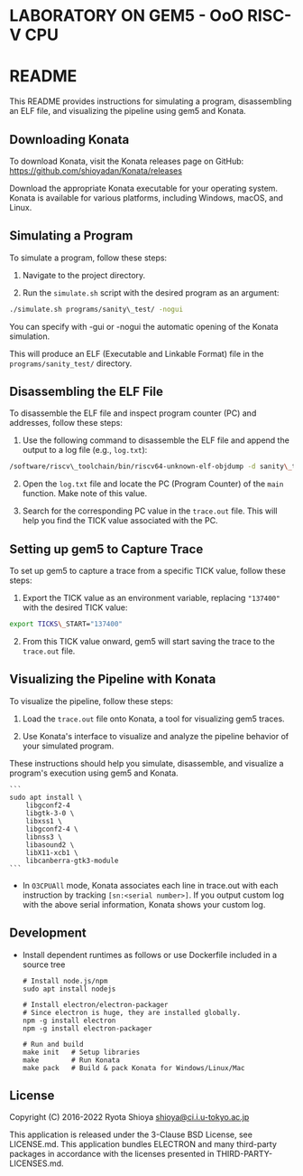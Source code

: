 # LABORATORY ON GEM5 - OoO RISC-V CPU

# README

This README provides instructions for simulating a program, disassembling an ELF file, and visualizing the pipeline using gem5 and Konata.

## Downloading Konata
To download Konata, visit the Konata releases page on GitHub: https://github.com/shioyadan/Konata/releases

Download the appropriate Konata executable for your operating system. Konata is available for various platforms, including Windows, macOS, and Linux.

## Simulating a Program

To simulate a program, follow these steps:

1. Navigate to the project directory.

2. Run the `simulate.sh` script with the desired program as an argument:

```bash
./simulate.sh programs/sanity\_test/ -nogui
```

You can specify with -gui or -nogui the automatic opening of the Konata simulation.

This will produce an ELF (Executable and Linkable Format) file in the `programs/sanity_test/` directory.

## Disassembling the ELF File

To disassemble the ELF file and inspect program counter (PC) and addresses, follow these steps:

1. Use the following command to disassemble the ELF file and append the output to a log file (e.g., `log.txt`):
```bash
/software/riscv\_toolchain/bin/riscv64-unknown-elf-objdump -d sanity\_test.elf > log.txt
```
2. Open the `log.txt` file and locate the PC (Program Counter) of the `main` function. Make note of this value.

3. Search for the corresponding PC value in the `trace.out` file. This will help you find the TICK value associated with the PC.

## Setting up gem5 to Capture Trace

To set up gem5 to capture a trace from a specific TICK value, follow these steps:

1. Export the TICK value as an environment variable, replacing `"137400"` with the desired TICK value:

```bash
export TICKS\_START="137400"
```

2. From this TICK value onward, gem5 will start saving the trace to the `trace.out` file.

## Visualizing the Pipeline with Konata

To visualize the pipeline, follow these steps:

1. Load the `trace.out` file onto Konata, a tool for visualizing gem5 traces.

2. Use Konata's interface to visualize and analyze the pipeline behavior of your simulated program.

These instructions should help you simulate, disassemble, and visualize a program's execution using gem5 and Konata.





























































    ```
    sudo apt install \
        libgconf2-4
        libgtk-3-0 \
        libxss1 \
        libgconf2-4 \
        libnss3 \
        libasound2 \
        libX11-xcb1 \
        libcanberra-gtk3-module
    ```
* In ```O3CPUAll``` mode, Konata associates each line in trace.out with each instruction by tracking ```[sn:<serial number>]```. If you output custom log with the above serial information, Konata shows your custom log.


## Development

* Install dependent runtimes as follows or use Dockerfile included in a source tree
    ```
    # Install node.js/npm
    sudo apt install nodejs

    # Install electron/electron-packager
    # Since electron is huge, they are installed globally.
    npm -g install electron
    npm -g install electron-packager

    # Run and build
    make init   # Setup libraries
    make        # Run Konata
    make pack   # Build & pack Konata for Windows/Linux/Mac
    ```

## License

Copyright (C) 2016-2022 Ryota Shioya <shioya@ci.i.u-tokyo.ac.jp>

This application is released under the 3-Clause BSD License, see LICENSE.md.
This application bundles ELECTRON and many third-party packages in accordance with 
the licenses presented in THIRD-PARTY-LICENSES.md.
